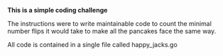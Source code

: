 **This is a simple coding challenge**

The instructions were to write maintainable code to
count the minimal number flips it would
take to make all the pancakes face the same way. 

All code is contained in a single file called happy_jacks.go

